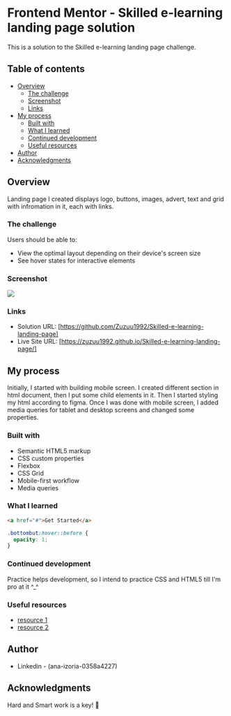 # Frontend Mentor - Skilled e-learning landing page solution

This is a solution to the Skilled e-learning landing page challenge.

## Table of contents

- [Overview](#overview)
  - [The challenge](#the-challenge)
  - [Screenshot](#screenshot)
  - [Links](#links)
- [My process](#my-process)
  - [Built with](#built-with)
  - [What I learned](#what-i-learned)
  - [Continued development](#continued-development)
  - [Useful resources](#useful-resources)
- [Author](#author)
- [Acknowledgments](#acknowledgments)


## Overview

Landing page I created displays logo, buttons, images, advert, text and grid with infromation in it, each with links.

### The challenge

Users should be able to:

- View the optimal layout depending on their device's screen size
- See hover states for interactive elements

### Screenshot

![](/relative/path/to/screenshot.png?raw=true)


### Links

- Solution URL: [https://github.com/Zuzuu1992/Skilled-e-learning-landing-page]
- Live Site URL: [https://zuzuu1992.github.io/Skilled-e-learning-landing-page/]


## My process

Initially, I started with building mobile screen. I created different section in html document, then I put some child elements in it. Then I started
styling my html according to figma. Once I was done with mobile screen, I added media queries for tablet and desktop screens and changed some properties.


### Built with

- Semantic HTML5 markup
- CSS custom properties
- Flexbox
- CSS Grid
- Mobile-first workflow
- Media queries


### What I learned

```html
<a href="#">Get Started</a>
```
```css
.bottombut:hover::before {
  opacity: 1;
}
```

### Continued development

Practice helps development, so I intend to practice CSS and HTML5 till I'm pro at it ^_^


### Useful resources

- [resource 1](https://www.w3schools.com/cssref/sel_before.php)
- [resource 2](https://www.w3schools.com/css/css_rwd_grid.asp) 


## Author

- Linkedin - (ana-izoria-0358a4227)


## Acknowledgments

Hard and Smart work is a key! 🚀
